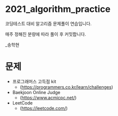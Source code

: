 # 2021_algorithm_practice

코딩테스트 대비 알고리즘 문제풀이 연습입니다.  

매주 정해진 분량에 따라 풀이 후 커밋합니다.  

_송학현  


# 문제  
- 프로그래머스 고득점 kit
	- (https://programmers.co.kr/learn/challenges)
- Baekjoon Online Judge
	- (https://www.acmicpc.net/)
- LeetCode
	- (https://leetcode.com/)
